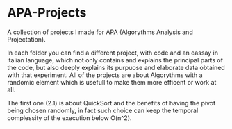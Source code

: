 # APA-Projects
A collection of projects I made for APA (Algorythms Analysis and Projectation).

In each folder you can find a different project, with code and an eassay in italian language, which not only contains and explains the principal parts of the code, but also deeply explains its purpuose and elaborate data obtained with that experiment.
All of the projects are about Algorythms with a randomic element which is usefull to make them more efficent or work at all.

The first one (2.1) is about QuickSort and the benefits of having the pivot being chosen randomly, in fact such choice can keep the temporal complessity of the execution below O(n^2).

